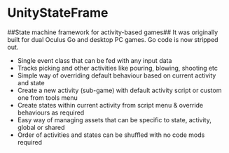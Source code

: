 # UnityStateFrame
##State machine framework for activity-based games##
It was originally built for dual Oculus Go and desktop PC games. Go code is now stripped out.
* Single event class that can be fed with any input data
* Tracks picking and other activities like pouring, blowing, shooting etc
* Simple way of overriding default behaviour based on current activity and state
* Create a new activity (sub-game) with default activity script or custom one from tools menu
* Create states within current activity from script menu & override behaviours as required
* Easy way of managing assets that can be specific to state, activity, global or shared
* Order of activities and states can be shuffled with no code mods required
